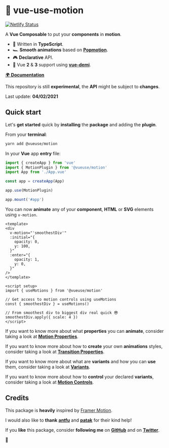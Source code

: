 # 🤹 vue-use-motion

[![Netlify Status](https://api.netlify.com/api/v1/badges/ab1db459-8420-4bc6-9fac-2bc247fa2385/deploy-status)](https://app.netlify.com/sites/vue-use-motion/deploys)

A **Vue Composable** to put your **components** in **motion**.

- 🧩 Written in **TypeScript**.
- 🏎 **Smooth animations** based on [**Popmotion**](https://popmotion.io/).
- 🎮 **Declarative** API.
- 🤟 Vue **2** & **3** support using [**vue-demi**](https://github.com/antfu/vue-demi).

[🌍 **Documentation**](https://vue-use-motion.netlify.app)

This repository is still **experimental**, the **API** might be subject to **changes**.

Last update: **04/02/2021**

## Quick start

Let's **get started** quick by **installing** the **package** and adding the **plugin**.

From your **terminal**:

```bash
yarn add @vueuse/motion
```

In your **Vue** app **entry** file:

```javascript
import { createApp } from 'vue'
import { MotionPlugin } from '@vueuse/motion'
import App from './App.vue'

const app = createApp(App)

app.use(MotionPlugin)

app.mount('#app')
```

You can now **animate** any of your **component**, **HTML** or **SVG** elements using `v-motion`.

```vue
<template>
<div
  v-motion="'smoothestDiv'"
  :initial="{
    opacity: 0,
    y: 100,
  }"
  :enter="{
    opacity: 1,
    y: 0,
  }"
/>
</template>

<script setup>
import { useMotions } from '@vueuse/motion'

// Get access to motion controls using useMotions
const { smoothestDiv } = useMotions()

// From smoothest div to biggest div real quick 😎
smoothestDiv.apply({ scale: 4 })
</script>
```

If you want to know more about what **properties** you can **animate**, consider taking a look at [**Motion Properties**](https://vue-use-motion.netlify.app/motion-properties).

If you want to know more about how to **create** your own **animations** styles, consider taking a look at [**Transition Properties**](https://vue-use-motion.netlify.app/transition-properties).

If you want to know more about what are **variants** and how you can **use** them, consider taking a look at [**Variants**](https://vue-use-motion.netlify.app/variants).

If you want to know more about how to **control** your declared **variants**, consider taking a look at [**Motion Controls**](https://vue-use-motion.netlify.app/motion-controls).

## Credits

This package is **heavily** inspired by [Framer Motion](https://www.framer.com/motion/).

I would also like to **thank** [**antfu**](https://github.com/antfu) and [**patak**](https://twitter.com/patak_js) for their kind help!

If you **like** this package, consider **following me** on [**GitHub**](https://github.com/Tahul) and on [**Twitter**](https://twitter.com/yaeeelglx).

👋